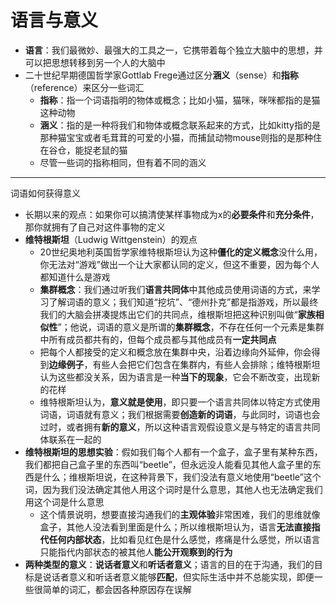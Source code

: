# 语言与意义
* **语言**：我们最微妙、最强大的工具之一，它携带着每个独立大脑中的思想，并可以把思想转移到另一个人的大脑中
* 二十世纪早期德国哲学家Gottlab Frege通过区分**涵义**（sense）和**指称**（reference）来区分一些词汇
  * **指称**：指一个词语指明的物体或概念；比如小猫，猫咪，咪咪都指的是猫这种动物
  * **涵义**：指的是一种将我们和物体或概念联系起来的方式，比如kitty指的是那种猫宝宝或者毛茸茸的可爱的小猫，而捕鼠动物mouse则指的是那种住在谷仓，能捉老鼠的猫
  * 尽管一些词的指称相同，但有着不同的涵义
---
  词语如何获得意义
  * 长期以来的观点：如果你可以搞清使某样事物成为x的**必要条件**和**充分条件**，那你就拥有了自己对这件事物的定义
  * **维特根斯坦**（Ludwig Wittgenstein）的观点
    * 20世纪奥地利英国哲学家维特根斯坦认为这种**僵化的定义概念**没什么用，你无法对“游戏”做出一个让大家都认同的定义，但这不重要，因为每个人都知道什么是游戏
    * **集群概念**：我们通过听我们**语言共同体**中其他成员使用词语的方式，来学习了解词语的意义；我们知道“挖坑”、“德州扑克”都是指游戏，所以最终我们的大脑会拼凑提炼出它们的共同点，维根斯坦把这种识别叫做“**家族相似性**”；他说，词语的意义是所谓的**集群概念**，不存在任何一个元素是集群中所有成员都共有的，但每个成员都与其他成员有**一定共同点**
    * 把每个人都接受的定义和概念放在集群中央，沿着边缘向外延伸，你会得到**边缘例子**，有些人会把它们包含在集群内，有些人会排除；维特根斯坦认为这些都没关系，因为语言是一种**当下的现象**，它会不断改变，出现新的花样
    * 维特根斯坦认为，**意义就是使用**，即只要一个语言共同体以特定方式使用词语，词语就有意义；我们根据需要**创造新的词语**，与此同时，词语也会过时，或者拥有**新的意义**，所以这种语言观假设意义是与特定的语言共同体联系在一起的
  * **维特根斯坦的思想实验**：假如我们每个人都有一个盒子，盒子里有某种东西，我们都把自己盒子里的东西叫“beetle”，但永远没人能看见其他人盒子里的东西是什么；维根斯坦说，在这种背景下，我们没法有意义地使用“beetle”这个词，因为我们没法确定其他人用这个词时是什么意思，其他人也无法确定我们用这个词是什么意思
    * 这个情景说明，想要直接沟通我们的**主观体验**非常困难，我们的思维就像盒子，其他人没法看到里面是什么；所以维根斯坦认为，语言**无法直接指代任何内部状态**，比如看见红色是什么感觉，疼痛是什么感觉，所以语言只能指代内部状态的被其他人**能公开观察到的行为**
  * **两种类型的意义**：**说话者意义**和**听话者意义**；语言的目的在于沟通，我们的目标是说话者意义和听话者意义能够**匹配**，但实际生活中并不总能实现，即便一些很简单的词汇，都会因各种原因存在误解


